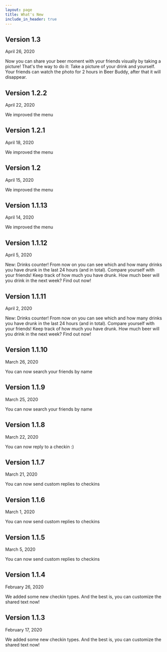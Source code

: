 ```yaml
---
layout: page
title: What's New
include_in_header: true
---
```

## Version 1.3
April 26, 2020

Now you can share your beer moment with your friends visually by taking a picture! That's the way to do it: Take a picture of your drink and yourself. Your friends can watch the photo for 2 hours in Beer Buddy, after that it will disappear.
<br>

## Version 1.2.2
April 22, 2020

We improved the menu
<br>

## Version 1.2.1
April 18, 2020

We improved the menu
<br>

## Version 1.2
April 15, 2020

We improved the menu
<br>

## Version 1.1.13
April 14, 2020

We improved the menu
<br>

## Version 1.1.12
April 5, 2020

New: Drinks counter! From now on you can see which and how many drinks you have drunk in the last 24 hours (and in total). Compare yourself with your friends! Keep track of how much you have drunk. How much beer will you drink in the next week? Find out now!
<br>

## Version 1.1.11
April 2, 2020

New: Drinks counter! From now on you can see which and how many drinks you have drunk in the last 24 hours (and in total). Compare yourself with your friends! Keep track of how much you have drunk. How much beer will you drink in the next week? Find out now!
<br>

## Version 1.1.10
March 26, 2020

You can now search your friends by name
<br>

## Version 1.1.9
March 25, 2020

You can now search your friends by name
<br>

## Version 1.1.8
March 22, 2020

You can now reply to a checkin :)
<br>

## Version 1.1.7
March 21, 2020

You can now send custom replies to checkins
<br>

## Version 1.1.6
March 1, 2020

You can now send custom replies to checkins
<br>

## Version 1.1.5
March 5, 2020

You can now send custom replies to checkins
<br>

## Version 1.1.4
February 26, 2020

We added some new checkin types. And the best is, you can customize the shared text now!
<br>

## Version 1.1.3
February 17, 2020

We added some new checkin types. And the best is, you can customize the shared text now!
<br>
